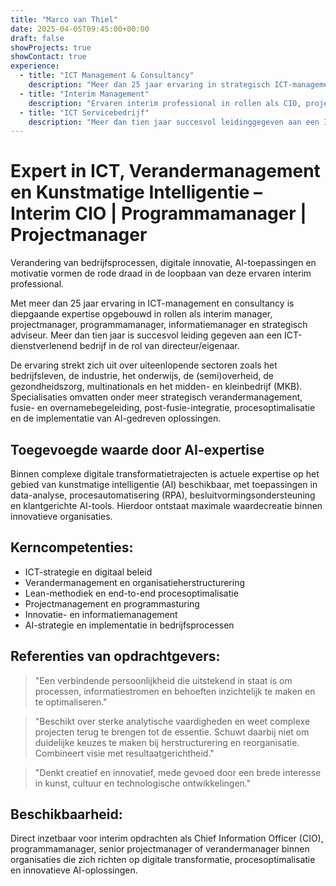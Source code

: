 ```yaml
---
title: "Marco van Thiel"
date: 2025-04-05T09:45:00+00:00
draft: false
showProjects: true
showContact: true
experience:
  - title: "ICT Management & Consultancy"
    description: "Meer dan 25 jaar ervaring in strategisch ICT-management, digitale transformatie en IT-consultancy, inclusief toepassing van kunstmatige intelligentie (AI) in bedrijfsprocessen."
  - title: "Interim Management"
    description: "Ervaren interim professional in rollen als CIO, projectmanager, programmamanager, informatiemanager en strategisch adviseur. Gespecialiseerd in verandermanagement, innovatie en AI-gedreven procesoptimalisatie."
  - title: "ICT Servicebedrijf"
    description: "Meer dan tien jaar succesvol leidinggegeven aan een ICT-serviceorganisatie als directeur/eigenaar, met focus op groei, klantgerichte dienstverlening, en integratie van nieuwe technologieën."
---
```


# Expert in ICT, Verandermanagement en Kunstmatige Intelligentie – Interim CIO | Programmamanager | Projectmanager

Verandering van bedrijfsprocessen, digitale innovatie, AI-toepassingen en motivatie vormen de rode draad in de loopbaan van deze ervaren interim professional.

Met meer dan 25 jaar ervaring in ICT-management en consultancy is diepgaande expertise opgebouwd in rollen als interim manager, projectmanager, programmamanager, informatiemanager en strategisch adviseur. Meer dan tien jaar is succesvol leiding gegeven aan een ICT-dienstverlenend bedrijf in de rol van directeur/eigenaar.

De ervaring strekt zich uit over uiteenlopende sectoren zoals het bedrijfsleven, de industrie, het onderwijs, de (semi)overheid, de gezondheidszorg, multinationals en het midden- en kleinbedrijf (MKB). Specialisaties omvatten onder meer strategisch verandermanagement, fusie- en overnamebegeleiding, post-fusie-integratie, procesoptimalisatie en de implementatie van AI-gedreven oplossingen.

## Toegevoegde waarde door AI-expertise

Binnen complexe digitale transformatietrajecten is actuele expertise op het gebied van kunstmatige intelligentie (AI) beschikbaar, met toepassingen in data-analyse, procesautomatisering (RPA), besluitvormingsondersteuning en klantgerichte AI-tools. Hierdoor ontstaat maximale waardecreatie binnen innovatieve organisaties.

## Kerncompetenties:

* ICT-strategie en digitaal beleid
* Verandermanagement en organisatieherstructurering
* Lean-methodiek en end-to-end procesoptimalisatie
* Projectmanagement en programmasturing
* Innovatie- en informatiemanagement
* AI-strategie en implementatie in bedrijfsprocessen

## Referenties van opdrachtgevers:

> "Een verbindende persoonlijkheid die uitstekend in staat is om processen, informatiestromen en behoeften inzichtelijk te maken en te optimaliseren."

> "Beschikt over sterke analytische vaardigheden en weet complexe projecten terug te brengen tot de essentie. Schuwt daarbij niet om duidelijke keuzes te maken bij herstructurering en reorganisatie. Combineert visie met resultaatgerichtheid."

> "Denkt creatief en innovatief, mede gevoed door een brede interesse in kunst, cultuur en technologische ontwikkelingen."

## Beschikbaarheid:

Direct inzetbaar voor interim opdrachten als Chief Information Officer (CIO), programmamanager, senior projectmanager of verandermanager binnen organisaties die zich richten op digitale transformatie, procesoptimalisatie en innovatieve AI-oplossingen.
